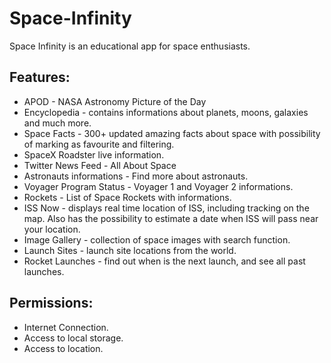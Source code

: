 # Space-Infinity

Space Infinity is an educational app for space enthusiasts.

## Features:
- APOD - NASA Astronomy Picture of the Day
- Encyclopedia - contains informations about planets, moons, galaxies and much more.
- Space Facts - 300+ updated amazing facts about space with possibility of marking as favourite and filtering.
- SpaceX Roadster live information.
- Twitter News Feed - All About Space
- Astronauts informations - Find more about astronauts.
- Voyager Program Status - Voyager 1 and Voyager 2 informations.
- Rockets - List of Space Rockets with informations.
- ISS Now - displays real time location of ISS, including tracking on the map. Also has the possibility to estimate a date when ISS will pass near your location.
- Image Gallery - collection of space images with search function.
- Launch Sites - launch site locations from the world.
- Rocket Launches - find out when is the next launch, and see all past launches.

## Permissions:
- Internet Connection.
- Access to local storage.
- Access to location.

